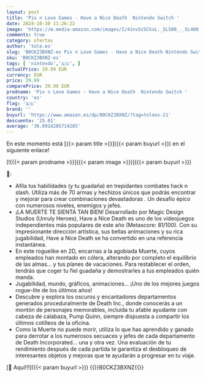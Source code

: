 ```yaml
---
layout: post
title: 'Pix n Love Games - Have a Nice Death  Nintendo Switch '
date: 2024-10-30 11:26:22
image: 'https://m.media-amazon.com/images/I/41nv5zSCkvL._SL500_._SL400_.jpg'
comments: true
category: ofertas
author: 'tole.es'
slug: 'B0CKZ3BXNZ-es Pix n Love Games - Have a Nice Death Nintendo Switch'
sku: 'B0CKZ3BXNZ-es'
tags: [ 'nintendo','🇪🇸', ]
actualPrice: 29.99 EUR
currency: EUR
price: 29.99
comparePrice: 39.99 EUR
prodname: 'Pix n Love Games - Have a Nice Death  Nintendo Switch '
country: 'es'
flag: '🇪🇸'
brand: ''
buyurl: 'https://www.amazon.es/dp/B0CKZ3BXNZ/?tag=tolees-21'
descuento: '25.01'
average: '36.0914285714285'
---
```


En este momento está [{{< param title >}}]({{< param buyurl >}}) en el siguiente enlace!

[![{{< param prodname >}}]({{< param image >}})]({{< param buyurl >}})

🔎:

- Afila tus habilidades (y tu guadaña) en trepidantes combates hack n slash. Utiliza más de 70 armas y hechizos únicos que podrás encontrar y mejorar para crear combinaciones devastadoras . Un desafío épico con numerosos niveles, enemigos y jefes.
- ¡LA MUERTE TE SIENTA TAN BIEN! Desarrollado por Magic Design Studios (Unruly Heroes), Have a Nice Death es uno de los videojuegos independientes más populares de este año (Metascore: 81/100). Con su impresionante dirección artística, sus bellas animaciones y su rica jugabilidad, Have a Nice Death se ha convertido en una referencia instantánea.
- En este roguelike en 2D, encarnas a la agobiada Muerte, cuyos empleados han montado en cólera, alterando por completo el equilibrio de las almas... y tus planes de vacaciones. Para restablecer el orden, tendrás que coger tu fiel guadaña y demostrarles a tus empleados quién manda.
- Jugabilidad, mundo, gráficos, animaciones... ¡Uno de los mejores juegos rogue-lite de los últimos años!
- Descubre y explora los oscuros y encantadores departamentos generados proceduralmente de Death Inc., donde conocerás a un montón de personajes memorables, incluida tu afable ayudante con cabeza de calabaza, Pump Quinn, siempre dispuesta a compartir los últimos cotilleos de la oficina.
- Como la Muerte no puede morir, utiliza lo que has aprendido y ganado para derrotar a los numerosos secuaces y jefes de cada departamento de Death Incorporated... una y otra vez. Una evaluación de tu rendimiento después de cada partida te garantiza el desbloqueo de interesantes objetos y mejoras que te ayudarán a progresar en tu viaje.

[🛒 Aquí!!!]({{< param buyurl >}})
{{<world>}}B0CKZ3BXNZ{{</world>}}
